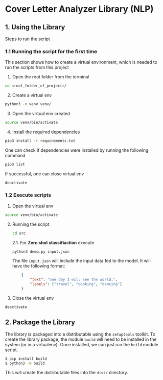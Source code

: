 # Cover Letter Analyzer Library (NLP)
## 1. Using the Library
Steps to run the script

### 1.1 Running the script for the first time
This section shows how to create a virtual environment, which is needed to run the scripts from this project

1. Open the root folder from the terminal
```bash
cd <root_folder_of_project>/
```
2. Create a virtual env
```bash
python3 -m venv venv/
```
3. Open the virtual env created
```bash
source venv/bin/activate
```
4. Install the required dependencies
```bash
pip3 install -r requirements.txt
```
One can check if dependencies were installed by running the following command
```bash
pip3 list
```

If successful, one can close virtual env
```bash
deactivate
```

### 1.2 Execute scripts
1. Open the virtual env
```bash
source venv/bin/activate
```
2. Running the script
	```bash
	cd src
	```

	2.1. For **Zero shot classifiaction** execute
	```bash
	python3 demo.py input.json
	```

    The file `input.json` will include the input data fed to the model. It will have the following format:

    ```json
        {
            "text": "one day I will see the world.",
            "labels": ["travel", "cooking", "dancing"]
        }
    ```

3. Close the virtual env
```bash
deactivate
```

## 2. Package the Library
The library is packaged into a distributable using the `setuptools` toolkit.
To create the library package, the module `build` will need to be installed
in the system (or in a virtualenv). Once installed, we can just run the 
`build` module script.

```bash
$ pip install build
$ python3 -m build
```

This will create the distributable files into the `dist/` directory.
